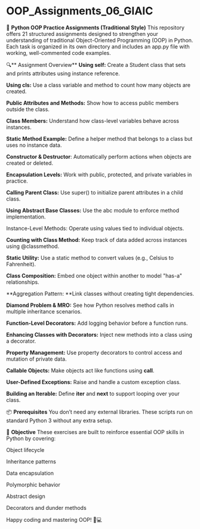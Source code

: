 # OOP_Assignments_06_GIAIC

📘 **Python OOP Practice Assignments (Traditional Style)**
This repository offers 21 structured assignments designed to strengthen your understanding of traditional Object-Oriented Programming (OOP) in Python. Each task is organized in its own directory and includes an app.py file with working, well-commented code examples.

🔍** Assignment Overview**
**Using self:** Create a Student class that sets and prints attributes using instance reference.

**Using cls:** Use a class variable and method to count how many objects are created.

**Public Attributes and Methods:** Show how to access public members outside the class.

**Class Members:** Understand how class-level variables behave across instances.

**Static Method Example:** Define a helper method that belongs to a class but uses no instance data.

**Constructor & Destructor**: Automatically perform actions when objects are created or deleted.

**Encapsulation Levels:** Work with public, protected, and private variables in practice.

**Calling Parent Class:** Use super() to initialize parent attributes in a child class.

**Using Abstract Base Classes:** Use the abc module to enforce method implementation.

Instance-Level Methods: Operate using values tied to individual objects.

**Counting with Class Method:** Keep track of data added across instances using @classmethod.

**Static Utility:** Use a static method to convert values (e.g., Celsius to Fahrenheit).

**Class Composition:** Embed one object within another to model "has-a" relationships.

**Aggregation Pattern: **Link classes without creating tight dependencies.

**Diamond Problem & MRO:** See how Python resolves method calls in multiple inheritance scenarios.

**Function-Level Decorators:** Add logging behavior before a function runs.

**Enhancing Classes with Decorators:** Inject new methods into a class using a decorator.

**Property Management:** Use property decorators to control access and mutation of private data.

**Callable Objects:** Make objects act like functions using __call__.

**User-Defined Exceptions:** Raise and handle a custom exception class.

**Building an Iterable:** Define __iter__ and __next__ to support looping over your class.

📦 **Prerequisites**
You don’t need any external libraries. These scripts run on standard Python 3 without any extra setup.

🎯 **Objective**
These exercises are built to reinforce essential OOP skills in Python by covering:

Object lifecycle

Inheritance patterns

Data encapsulation

Polymorphic behavior

Abstract design

Decorators and dunder methods

Happy coding and mastering OOP! 🧠💻
